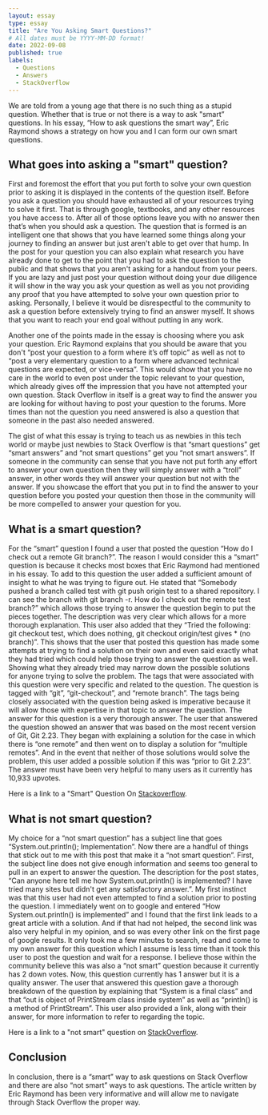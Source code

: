 ```yaml
---
layout: essay
type: essay
title: "Are You Asking Smart Questions?"
# All dates must be YYYY-MM-DD format!
date: 2022-09-08
published: true
labels:
  - Questions
  - Answers
  - StackOverflow
---
```



We are told from a young age that there is no such thing as a stupid question. Whether that is true or not there is a way to ask "smart” questions. In his
essay, “How to ask questions the smart way”, Eric Raymond shows a strategy on how you and I can form our own smart questions.

## What goes into asking a "smart" question?

First and foremost the effort that you put forth to solve your own question prior to asking it is displayed in the contents of the question itself. Before you ask a
question you should have exhausted all of your resources trying to solve it first. That is through google, textbooks, and any other resources you have access to. After
all of those options leave you with no answer then that’s when you should ask a question. The question that is formed is an intelligent one that shows that you have
learned some things along your journey to finding an answer but just aren't able to get over that hump. In the post for your question you can also explain what
research you have already done to get to the point that you had to ask the question to the public and that shows that you aren't asking for a handout from your peers.
If you are lazy and just post your question without doing your due diligence it will show in the way you ask your question as well as you not providing any proof that
you have attempted to solve your own question prior to asking. Personally, I believe it would be disrespectful to the community to ask a question before extensively
trying to find an answer myself. It shows that you want to reach your end goal without putting in any work.

Another one of the points made in the essay is choosing where you ask your question. Eric Raymond explains that you should be aware that you don't  “post your question
to a form where it’s off topic” as well as not to “post a very elementary question to a form where advanced technical questions are expected, or vice-versa”. This
would show that you have no care in the world to even post under the topic relevant to your question, which already gives off the impression that you have not
attempted your own question. Stack Overflow in itself is a great way to find the answer you are looking for without having to post your question to the forums. More
times than not the question you need answered is also a question that someone in the past also needed answered.

The gist of what this essay is trying to teach us as newbies in this tech world or maybe just newbies to Stack Overflow is that “smart questions” get “smart answers”
and “not smart questions” get you “not smart answers”. If someone in the community can sense that you have not put forth any effort to answer your own question then
they will simply answer with a “troll” answer, in other words they will answer your question but not with the answer. If you showcase the effort that you put in to
find the answer to your question before you posted your question then those in the community will be more compelled to answer your question for you.


## What is a smart question?

For the “smart” question I found a user that posted the question “How do I check out a remote Git branch?”. The reason I would consider this a “smart” question is
because it checks most boxes that Eric Raymond had mentioned in his essay. To add to this question the user added a sufficient amount of insight to what he was trying
to figure out. He stated that “Somebody pushed a branch called test with git push origin test to a shared repository. I can see the branch with git branch -r. How do I
check out the remote test branch?” which allows those trying to answer the question begin to put the pieces together. The description was very clear which allows for a
more thorough explanation. This user also added that they “Tried the following: git checkout test, which does nothing, git checkout origin/test gives * (no branch)”.
This shows that the user that posted this question has made some attempts at trying to find a solution on their own and even said exactly what they had tried which
could help those trying to answer the question as well. Showing what they already tried may narrow down the possible solutions for anyone trying to solve the problem.
The tags that were associated with this question were very specific and related to the question. The question is tagged with “git”, “git-checkout”, and “remote
branch”. The tags being closely associated with the question being asked is imperative because it will allow those with expertise in that topic to answer the question.
The answer for this question is a very thorough answer. The user that answered the question showed an answer that was based on the most recent version of Git, Git
2.23. They began with explaining a solution for the case in which there is “one remote” and then went on to display a solution for “multiple remotes”. And in the event
that neither of those solutions would solve the problem, this user added a possible solution if this was “prior to Git 2.23”. The answer must have been very helpful to
many users as it currently has 10,933 upvotes.

Here is a link to a "Smart" Question On [Stackoverflow](https://stackoverflow.com/questions/1783405/how-do-i-check-out-a-remote-git-branch).

## What is not smart question?

My choice for a “not smart question” has a subject line that goes “System.out.println(); Implementation”. Now there are a handful of things that stick out to me with
this post that make it a “not smart question”. First, the subject line does not give enough information and seems too general to pull in an expert to answer the
question. The description for the post states, “Can anyone here tell me how System.out.println() is implemented? I have tried many sites but didn't get any
satisfactory answer.”. My first instinct was that this user had not even attempted to find a solution prior to posting the question. I immediately went on to google
and entered “How System.out.println() is implemented” and I found that the first link leads to a great article with a solution. And if that had not helped, the second
link was also very helpful in my opinion, and so was every other link on the first page of google results. It only took me a few minutes to search, read and come to my
own answer for this question which I assume is less time than it took this user to post the question and wait for a response. I believe those within the community
believe this was also a “not smart” question because it currently has 2 down votes. Now, this question currently has 1 answer but it is a quality answer. The user that
answered this question gave a thorough breakdown of the question by explaining that “System is a final class” and that “out is object of PrintStream class inside
system” as well as “println() is a method of PrintStream”. This user also provided a link, along with their answer, for more information to refer to regarding the
topic.

Here is a link to a "not smart" question on [StackOverflow](https://stackoverflow.com/questions/1783405/how-do-i-check-out-a-remote-git-branch).

## Conclusion

In conclusion, there is a “smart” way to ask questions on Stack Overflow and there are also “not smart” ways to ask questions. The article written by Eric Raymond has
been very informative and will allow me to navigate through Stack Overflow the proper way.


